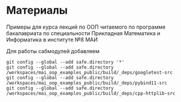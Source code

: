 # Материалы

 Примеры для курса лекций  по ООП читаемого по программе бакалавриата по специальности Прикладная Математика и Информатика в институте №8 МАИ

Для работы сабмодулей добавляем
```
git config --global --add safe.directory '*'
git config --global --add safe.directory /workspaces/mai_oop_examples_public/build/_deps/googletest-src
git config --global --add safe.directory /workspaces/mai_oop_examples_public/build/_deps/pybind11-src
git config --global --add safe.directory /workspaces/mai_oop_examples_public/build/_deps/cpp-httplib-src
```